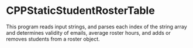 # CPPStaticStudentRosterTable
This program reads input strings, and parses each index of the string array and determines validity of emails, average roster hours, and adds or removes students from a roster object.

